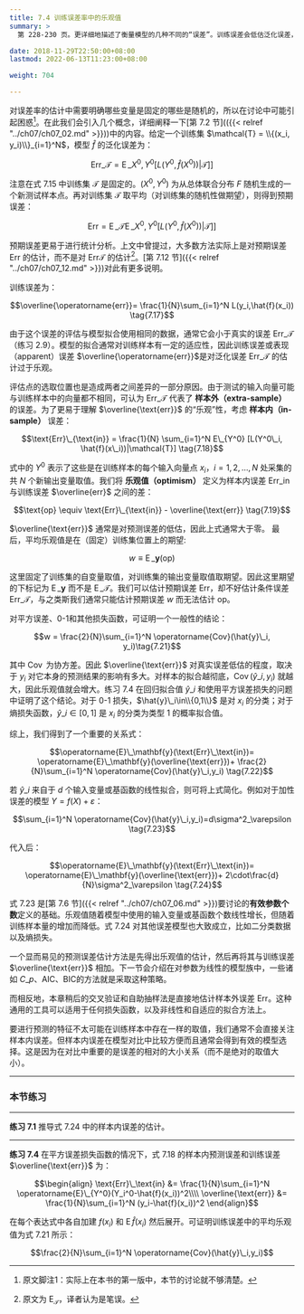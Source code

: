 ```yaml
---
title: 7.4 训练误差率中的乐观值
summary: >
  第 228-230 页。更详细地描述了衡量模型的几种不同的“误差”。训练误差会低估泛化误差，其差距被定义为“乐观值”。其原因不止是样本外与样本内的差别，即使在样本内，乐观值也会随着模型的拟合程度而变化。

date: 2018-11-29T22:50:00+08:00
lastmod: 2022-06-13T11:23:00+08:00

weight: 704

---
```


对误差率的估计中需要明确哪些变量是固定的哪些是随机的，所以在讨论中可能引起困惑[^1]。在此我们会引入几个概念，详细阐释一下[第 7.2 节](({{< relref "../ch07/ch07_02.md" >}}))中的内容。给定一个训练集 $\mathcal{T} = \\{(x_i, y_i)\\}_{i=1}^N$，模型 $\hat{f}$ 的泛化误差为：

$$\text{Err}\_\mathcal{T}=
\operatorname{E}\_{X^0,Y^0}[L(Y^0,\hat{f}(X^0))|\mathcal{T}]]
\tag{7.15}$$

注意在式 7.15 中训练集 $\mathcal{T}$ 是固定的。$(X^0, Y^0)$ 为从总体联合分布 $F$ 随机生成的一个新测试样本点。再对训练集 $\mathcal{T}$ 取平均（对训练集的随机性做期望），则得到预期误差：

$$\text{Err}=
\operatorname{E}\_{\mathcal{T}}\operatorname{E}\_{X^0,Y^0}[L(Y^0,\hat{f}(X^0))|\mathcal{T}]]
\tag{7.16}$$

预期误差更易于进行统计分析。上文中曾提过，大多数方法实际上是对预期误差 $\text{Err}$ 的估计，而不是对 $\text{Err}\mathcal{T}$ 的估计[^2]。[第 7.12 节]({{< relref "../ch07/ch07_12.md" >}})对此有更多说明。

训练误差为：

$$\overline{\operatorname{err}}=
\frac{1}{N}\sum_{i=1}^N L(y_i,\hat{f}(x_i))
\tag{7.17}$$

由于这个误差的评估与模型拟合使用相同的数据，通常它会小于真实的误差 $\text{Err}\_\mathcal{T}$（练习 2.9）。模型的拟合通常对训练样本有一定的适应性，因此训练误差或表现（apparent）误差 $\overline{\operatorname{err}}$是对泛化误差 $\text{Err}\_\mathcal{T}$ 的估计过于乐观。

评估点的选取位置也是造成两者之间差异的一部分原因。由于测试的输入向量可能与训练样本中的向量都不相同，可认为 $\text{Err}\_{\mathcal{T}}$ 代表了 **样本外（extra-sample）** 的误差。为了更易于理解 $\overline{\text{err}}$ 的“乐观”性，考虑 **样本内（in-sample）** 误差：

$$\text{Err}\_{\text{in}} = \frac{1}{N}
\sum_{i=1}^N E\_{Y^0} [L(Y^0\_i, \hat{f}(x\_i))|\mathcal{T}]
\tag{7.18}$$

式中的 $Y^0$ 表示了这些是在训练样本的每个输入向量点 $x_i$，$i=1,2,\dots,N$ 处采集的共 $N$ 个新输出变量取值。我们将 **乐观值（optimism）** 定义为样本内误差 $\text{Err}\_{\text{in}}$ 与训练误差 $\overline{err}$ 之间的差：

$$\text{op} \equiv \text{Err}\_{\text{in}} - \overline{\text{err}}
\tag{7.19}$$

$\overline{\text{err}}$ 通常是对预测误差的低估，因此上式通常大于零。
最后，平均乐观值是在（固定）训练集位置上的期望:

$$w \equiv \operatorname{E}\_\mathbf{y}(\text{op})\tag{7.20}$$

这里固定了训练集的自变量取值，对训练集的输出变量取值取期望。因此这里期望的下标记为 $\operatorname{E}\_\mathbf{y}$ 而不是 $\operatorname{E}\_\mathcal{T}$。我们可以估计预期误差 $\text{Err}$，却不好估计条件误差 $\text{Err}\_\mathcal{T}$，与之类斯我们通常只能估计预期误差 $w$ 而无法估计 $\text{op}$。

对平方误差、0-1和其他损失函数，可证明一个一般性的结论：

$$w = \frac{2}{N}\sum_{i=1}^N \operatorname{Cov}(\hat{y}\_i, y_i)\tag{7.21}$$

其中 $\operatorname{Cov}$ 为协方差。因此 $\overline{\text{err}}$ 对真实误差低估的程度，取决于 $y_i$ 对它本身的预测结果的影响有多大。对样本的拟合越彻底，$\operatorname{Cov}(\hat{y}\_i,y_i)$ 就越大，因此乐观值就会增大。练习 7.4 在回归拟合值 $\hat{y}\_i$ 和使用平方误差损失的问题中证明了这个结论。对于 0-1 损失，$\hat{y}\_i\in\\{0,1\\}$ 是对 $x_i$ 的分类；对于熵损失函数，$\hat{y}\_i\in [0,1]$ 是 $x_i$ 的分类为类型 1 的概率拟合值。

综上，我们得到了一个重要的关系式：

$$\operatorname{E}\_\mathbf{y}(\text{Err}\_\text{in})=
\operatorname{E}\_\mathbf{y}(\overline{\text{err}})+
\frac{2}{N}\sum_{i=1}^N \operatorname{Cov}(\hat{y}\_i,y_i)
\tag{7.22}$$

若 $\hat{y}\_i$ 来自于 $d$ 个输入变量或基函数的线性拟合，则可将上式简化。例如对于加性误差的模型 $Y=f(X)+\varepsilon$：

$$\sum_{i=1}^N \operatorname{Cov}(\hat{y}\_i,y_i)=d\sigma^2_\varepsilon
\tag{7.23}$$

代入后：

$$\operatorname{E}\_\mathbf{y}(\text{Err}\_\text{in})=
\operatorname{E}\_\mathbf{y}(\overline{\text{err}})+
2\cdot\frac{d}{N}\sigma^2_\varepsilon
\tag{7.24}$$

式 7.23 是[第 7.6 节]({{< relref "../ch07/ch07_06.md" >}})要讨论的**有效参数个数**定义的基础。乐观值随着模型中使用的输入变量或基函数个数线性增长，但随着训练样本量的增加而降低。式 7.24 对其他误差模型也大致成立，比如二分类数据以及熵损失。

一个显而易见的预测误差估计方法是先得出乐观值的估计，然后再将其与训练误差 $\overline{\text{err}}$ 相加。下一节会介绍在对参数为线性的模型族中，一些诸如 $C\_p$、AIC、BIC的方法就是采取这种策略。

而相反地，本章稍后的交叉验证和自助抽样法是直接地估计样本外误差 $\text{Err}$。这种通用的工具可以适用于任何损失函数，以及非线性和自适应的拟合方法上。

要进行预测的特征不太可能在训练样本中存在一样的取值，我们通常不会直接关注样本内误差。但样本内误差在模型对比中比较方便而且通常会得到有效的模型选择。这是因为在对比中重要的是误差的相对的大小关系（而不是绝对的取值大小）。

----------
### 本节练习
----------

**练习 7.1**
推导式 7.24 中的样本内误差的估计。

----------

**练习 7.4**
在平方误差损失函数的情况下，式 7.18 的样本内预测误差和训练误差 $\overline{\text{err}}$ 为：

$$\begin{align}
\text{Err}\_\text{in} &= \frac{1}{N}\sum_{i=1}^N \operatorname{E}\_{Y^0}(Y_i^0-\hat{f}(x_i))^2\\\\
\overline{\text{err}} &= \frac{1}{N}\sum_{i=1}^N (y_i-\hat{f}(x_i))^2
\end{align}$$

在每个表达式中各自加建 $f(x_i)$ 和 $\operatorname{E}\hat{f}(x_i)$ 然后展开。可证明训练误差中的平均乐观值为式 7.21 所示：

$$\frac{2}{N}\sum_{i=1}^N \operatorname{Cov}(\hat{y}\_i,y_i)$$


[^1]: 原文脚注1：实际上在本书的第一版中，本节的讨论就不够清楚。
[^2]: 原文为 $\operatorname{E}_\mathcal{T}$，译者认为是笔误。